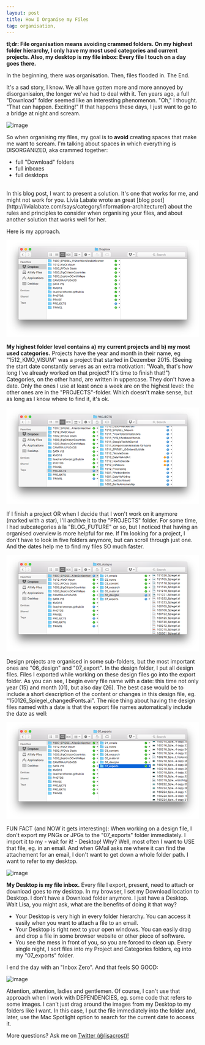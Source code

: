 ```yaml
---
layout: post
title: How I Organise my Files
tag: organisation,
---
```


**tl;dr: File organisation means avoiding crammed folders. On my highest folder hierarchy, I only have my most used categories and current projects. Also, my desktop is my file inbox: Every file I touch on a day goes there.**

In the beginning, there was organisation.
Then, files flooded in.
The End.

It's a sad story, I know. We all have gotten more and more annoyed by disorganisaion, the longer we've had to deal with it. Ten years ago, a full "Download" folder seemed like an interesting phenomenon. "Oh," I thought. "That can happen. Exciting!" If that happens these days, I just want to go to a bridge at night and scream.

![image](/pic/160316_FilesOrg_0.png)

So when organising my files, my goal is to **avoid** creating spaces that make me want to scream. I'm talking about spaces in which everything is DISORGANIZED, aka crammed together:

- full "Download" folders
- full inboxes
- full desktops

<br>
In this blog post, I want to present a solution. It's one that works for me, and might not work for you. Livia Labate wrote an great [blog post](http://livialabate.com/says/category/information-architecture/) about the rules and principles to consider when organising your files, and about another solution that works well for her.

Here is my approach.

![image](/pic/160316_FilesOrg_1.png)

**My highest folder level contains a) my current projects and b) my most used categories.** Projects have the year and month in their name, eg "1512_KMO_VISUM" was a project that started in Dezember 2015. (Seeing the start date constantly serves as an extra motivation: "Woah, that's how long I've already worked on that project? It's time to finish that!") Categories, on the other hand, are written in uppercase. They don't have a date. Only the ones I use at least once a week are on the highest level: the other ones are in the "PROJECTS"-folder. Which doesn't make sense, but as long as I know where to find it, it's ok.

![image](/pic/160316_FilesOrg_2.png)

If I finish a project OR when I decide that I won't work on it anymore (marked with a star), I'll archive it to the "PROJECTS" folder. For some time, I had subcategories à la "BLOG_FUTURE" or so, but I noticed that having an organised overview is more helpful for me. If I'm looking for a project, I don't have to look in five folders anymore, but can scroll through just one. And the dates help me to find my files SO much faster.

![image](/pic/160316_FilesOrg_3.png)

Design projects are organised in some sub-folders, but the most important ones are "06_design" and "07_export". In the design folder, I put all design files. Files I exported while working on these design files go into the export folder. As you can see, I begin every file name with a date: this time not only year (15) and month (01), but also day (26). The best case would be to include a short description of the content or changes in this design file, eg. "150126_Spiegel_changedFonts.ai". The nice thing about having the design files named with a date is that the export file names automatically include the date as well:

![image](/pic/160316_FilesOrg_4.png)

FUN FACT (and NOW it gets interesting): When working on a design file, I don't export my PNGs or JPGs to the "07_exports" folder immediately. I import it to my - wait for it! - Desktop! Why? Well, most often I want to USE that file, eg. in an email. And when GMail asks me where it can find the attachement for an email, I don't want to get down a whole folder path. I want to refer to my desktop.

![image](/pic/160316_FilesOrg_5.png)

**My Desktop is my file inbox.** Every file I export, present, need to attach or download goes to my desktop. In my browser, I set my Download location to Desktop. I don't have a Download folder anymore. I just have a Desktop. Wait Lisa, you might ask, what are the benefits of doing it that way?

- Your Desktop is very high in every folder hierarchy. You can access it easily when you want to attach a file to an email.
- Your Desktop is right next to your open windows. You can easily drag and drop a file in some browser website or other piece of software.
- You see the mess in front of you, so you are forced to clean up. Every single night, I sort files into my Project and Categories folders, eg into my "07_exports" folder.

I end the day with an "Inbox Zero". And that feels SO GOOD:

![image](/pic/160316_FilesOrg_6.png)

Attention, attention, ladies and gentlemen. Of course, I can't use that approach when I work with DEPENDENCIES, eg. some code that refers to some images. I can't just drag around the images from my Desktop to my folders like I want. In this case, I put the file immediately into the folder and, later, use the Mac Spotlight option to search for the current date to access it.

More questions? Ask me on [Twitter (@lisacrost)!](https://twitter.com/lisacrost)
